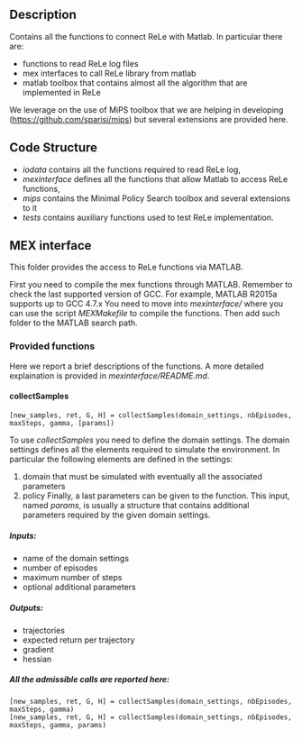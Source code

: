 Description
-----------

Contains all the functions to connect ReLe with Matlab. In particular there are:
- functions to read ReLe log files
- mex interfaces to call ReLe library from matlab
- matlab toolbox that contains almost all the algorithm that are implemented in ReLe

We leverage on the use of MiPS toolbox that we are helping in developing (https://github.com/sparisi/mips) but several extensions are provided here.


Code Structure
--------------

- *iodata* contains all the functions required to read ReLe log,
- *mexinterface* defines all the functions that allow Matlab to access ReLe functions,
- *mips* contains the Minimal Policy Search toolbox and several extensions to it
- *tests* contains auxiliary functions used to test ReLe implementation.


MEX interface
--------------------

This folder provides the access to ReLe functions via MATLAB.

First you need to compile the mex functions through MATLAB.
Remember to check the last supported version of GCC. For example, MATLAB R2015a supports up to GCC 4.7.x
You need to move into *mexinterface/* where you can use the script *MEXMakefile* to compile the functions.
Then add such folder to the MATLAB search path.

### Provided functions
Here we report a brief descriptions of the functions. A more detailed explaination is provided in *mexinterface/README.md*.
#### collectSamples
~~~~
[new_samples, ret, G, H] = collectSamples(domain_settings, nbEpisodes, maxSteps, gamma, [params])
~~~~
To use *collectSamples* you need to define the domain settings. The domain settings defines all the elements required to simulate the environment.
In particular the following elements are defined in the settings:
1. domain that must be simulated with eventually all the associated parameters
2. policy
Finally, a last parameters can be given to the function. This input, named *params*, is usually a structure that contains additional parameters required by the given domain settings.

##### Inputs:
- name of the domain settings
- number of episodes
- maximum number of steps
- optional additional parameters

##### Outputs:
- trajectories
- expected return per trajectory
- gradient
- hessian

##### All the admissible calls are reported here:
~~~~
[new_samples, ret, G, H] = collectSamples(domain_settings, nbEpisodes, maxSteps, gamma)
[new_samples, ret, G, H] = collectSamples(domain_settings, nbEpisodes, maxSteps, gamma, params)
~~~~
